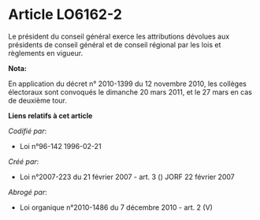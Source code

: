 # Article LO6162-2

Le président du conseil général exerce les attributions dévolues aux présidents de conseil général et de conseil régional par
les lois et règlements en vigueur.

**Nota:**

En application du décret n° 2010-1399 du 12 novembre 2010, les collèges électoraux sont convoqués le dimanche 20 mars 2011,
et le 27 mars en cas de deuxième tour.

**Liens relatifs à cet article**

_Codifié par_:

  - Loi n°96-142 1996-02-21

_Créé par_:

  - Loi n°2007-223 du 21 février 2007 - art. 3 () JORF 22 février 2007

_Abrogé par_:

  - Loi organique n°2010-1486 du 7 décembre 2010 - art. 2 (V)
